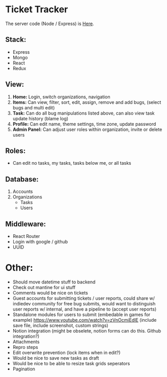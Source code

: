 # Ticket Tracker

The server code (Node / Express) is [Here](https://github.com/ReflextionsDev/react-ticket-backend).

## Stack:
- Express
- Mongo
- React
- Redux

## View:
1. **Home:** Login, switch organizations, navigation
2. **Items:** Can view, filter, sort, edit, assign, remove and add bugs, (select bugs and multi edit)
3. **Task:** Can do all bug manipulations listed above, can also view task update history (blame log)
4. **Profile:** Can edit name, theme settings, time zone, update password
5. **Admin Panel:** Can adjust user roles within organization, invite or delete users

## Roles:
- Can edit no tasks, my tasks, tasks below me, or all tasks

## Database:
1. Accounts
2. Organizations
   - Tasks
   - Users

## Middleware:
- React Router
- Login with google / github
- UUID

# Other:
- Should move datetime stuff to backend
- Check out mantine for ui stuff
- Comments would be nice on tickets
- Guest accounts for submitting tickets / user reports, could share w/ indiedev community for free bug submits, would want to distinguish user reports w/ internal, and have a pipeline to (accept user reports)
- Standalone modules for users to submit (embedable in games for example) https://www.youtube.com/watch?v=zVnOcmiEdIE (include save file, include screenshot, custom strings)
- Notion integration (might be obselete, notion forms can do this. Github integration?)
- Attachments
- Repro steps
- Edit overwrite prevention (lock items when in edit?)
- Would be nice to save new tasks as draft
- Would be nice to be able to resize task grids seperators
- Pagination
